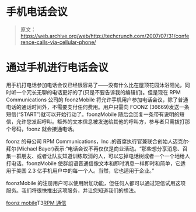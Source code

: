 # 手机电话会议

> 原文：<https://web.archive.org/web/http://techcrunch.com/2007/07/31/conference-calls-via-cellular-phone/>

# 通过手机进行电话会议

用手机打电话参加电话会议已经很容易了——没有什么比在屋顶花园沐浴阳光，同时听一个冗长无聊的电话更好的了(只是不要告诉我的编辑们)。但是现在 RPM Communications 公司的 foonzMobile 将允许手机用户参加电话会议，除了普通电话的通话时间外，不需要支付任何费用。用户只需向 FOONZ (36669)发送一条短信(“START”)就可以开始行动了。foonzMobile 随后会回复一条带有说明的短信，允许您发起呼叫。额外的文本信息被发送给其他的呼叫方，参与者只需拨打那个号码，foonz 就会接通电话。

foonz 的母公司 RPM Communications，Inc .的首席执行官兼联合创始人迈克尔·拜尔(Michael Bayer)表示:“电话会议不再仅仅是商业活动。“那些想分享消息、召集一群朋友、或者让队友知道训练取消的人，可以忘掉电话树或者一个一个地给人打电话。foonzMobile 使群组语音通信像文本和即时消息一样即时和简单，它适用于美国 2.3 亿手机用户中的每一个人。当然，它也适用于企业。”

foonzMobile 的注册用户可以使用附加功能，但任何人都可以通过短信试用这项服务。我们将很快推出这项服务，并让您知道我们的想法。

[foonz mobile](https://web.archive.org/web/20130628202423/http://www.foonz.com/)T3[RPM 通信](https://web.archive.org/web/20130628202423/http://www.rpm-communications.com/)